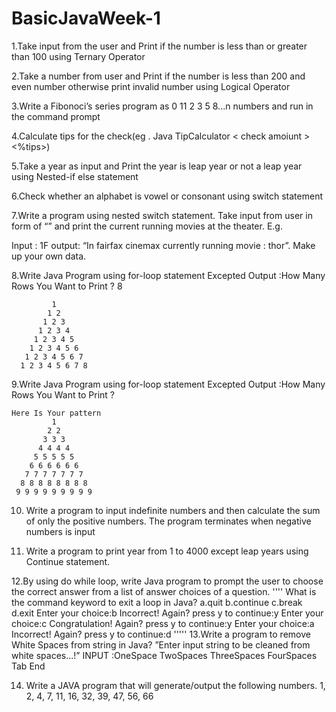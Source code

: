 # BasicJavaWeek-1
1.Take input from the user and Print if the number is less than or greater than 100 using Ternary Operator 

2.Take a number from user and Print if the number is less than 200 and even number otherwise print invalid number using Logical Operator

3.Write a Fibonoci’s series program as 0 11 2 3 5 8...n numbers and run in the command prompt

4.Calculate tips for the check(eg . Java TipCalculator < check amoiunt >  <%tips>)

5.Take a year as input and Print the year is leap year or not a leap year using Nested-if else statement

6.Check whether an alphabet is vowel or consonant using switch statement

7.Write a program using nested switch statement. Take input from user in form of “<theaterid><location>” and print the current running movies at the theater. E.g.
  
Input : 1F output: “In fairfax cinemax currently running movie : thor”. Make up your own data.

8.Write Java Program using for-loop statement
Excepted Output :How Many Rows You Want to Print ?
              8
```Here Is Your pattern
         1
        1 2
       1 2 3
      1 2 3 4
     1 2 3 4 5
    1 2 3 4 5 6
   1 2 3 4 5 6 7
  1 2 3 4 5 6 7 8
  ```
9.Write Java Program using for-loop statement
Excepted Output :How Many Rows You Want to Print ?
```                             9
Here Is Your pattern
         1
        2 2
       3 3 3
      4 4 4 4
     5 5 5 5 5
    6 6 6 6 6 6
   7 7 7 7 7 7 7
  8 8 8 8 8 8 8 8
 9 9 9 9 9 9 9 9 9
```
10. Write a program to input indefinite numbers and then calculate the sum of only the positive numbers. The program terminates when negative numbers is input

11. Write a program to print year from 1 to 4000 except leap years  using Continue statement.

12.By using do while loop, write Java program to prompt the user to choose the correct answer from a list of answer choices of a question.
''''
What is the command keyword to exit a loop in Java?
a.quit
b.continue
c.break
d.exit
Enter your choice:b
Incorrect!
Again? press y to continue:y
Enter your choice:c
Congratulation!
Again? press y to continue:y
Enter your choice:a
Incorrect!
Again? press y to continue:d
'''''
13.Write a program to remove White Spaces from string in Java?
”Enter input string to be cleaned from white spaces...!”
INPUT :OneSpace TwoSpaces  ThreeSpaces   FourSpaces    Tab        End

14. Write a JAVA program that will generate/output the following numbers.
1, 2, 4, 7, 11, 16, 32, 39, 47, 56, 66


